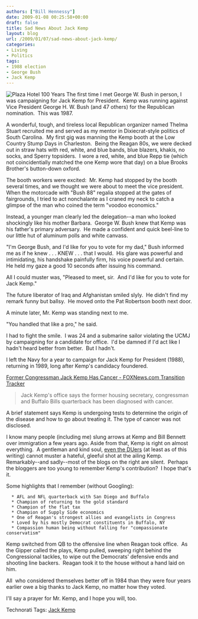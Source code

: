 ```yaml
---
authors: ["Bill Hennessy"]
date: 2009-01-08 00:25:58+00:00
draft: false
title: Sad News About Jack Kemp
layout: blog
url: /2009/01/07/sad-news-about-jack-kemp/
categories:
- Living
- Politics
tags:
- 1988 election
- George Bush
- Jack Kemp
---
```


![Plaza Hotel 100 Years](https://hennessysview.com/wp-content/uploads/2009/01/jackkemp1-207x300.jpg)
The first time I met George W. Bush in person, I was campaigning for Jack Kemp for President.  Kemp was running against Vice President George H. W. Bush (and 47 others) for the Republican nomination.  This was 1987.

A wonderful, tough, and tireless local Republican organizer named Thelma Stuart recruited me and served as my mentor in Dixiecrat-style politics of South Carolina.  My first gig was manning the Kemp booth at the Low Country Stump Days in Charleston.  Being the Reagan 80s, we were decked out in straw hats with red, white, and blue bands, blue blazers, khakis, no socks, and Sperry topsiders.  I wore a red, white, and blue Repp tie (which not coincidentially matched the one Kemp wore that day) on a blue Brooks Brother's button-down oxford.

The booth workers were excited:  Mr. Kemp had stopped by the booth several times, and we thought we were about to meet the vice president.  When the motorcade with "Bush 88" regalia stopped at the gates of fairgrounds, I tried to act nonchalante as I craned my neck to catch a glimpse of the man who coined the term "voodoo economics."

Instead, a younger man clearly led the delegation--a man who looked shockingly like his mother Barbara.  George W. Bush knew that Kemp was his father's primary adversary.  He made a confident and quick beel-line to our little hut of aluminum polls and white canvass.

"I'm George Bush, and I'd like for you to vote for my dad," Bush informed me as if he knew . . . KNEW . . . that I would.  His glare was powerful and intimidating, his handshake painfully firm, his voice powerful and certain.  He held my gaze a good 10 seconds after issuing his command.

All I could muster was, "Pleased to meet, sir.  And I'd like for you to vote for Jack Kemp."

The future liberator of Iraq and Afghanistan smiled slyly.  He didn't find my remark funny but ballsy.  He moved onto the Pat Robertson booth next door.

A minute later, Mr. Kemp was standing next to me.

"You handled that like a pro," he said.

I had to fight the smile.  I was 24 and a submarine sailor violating the UCMJ by campaigning for a candidate for office.  I'd be damned if I'd act like I hadn't heard better from better.  But I hadn't.

I left the Navy for a year to campaign for Jack Kemp for President (1988), returning in 1989, long after Kemp's candidacy foundered.

[Former Congressman Jack Kemp Has Cancer - FOXNews.com Transition Tracker](https://www.foxnews.com/politics/2009/01/07/congressman-jack-kemp-cancer/)


> Jack Kemp's office says the former housing secretary, congressman and Buffalo Bills quarterback has been diagnosed with cancer.

A brief statement says Kemp is undergoing tests to determine the origin of the disease and how to go about treating it. The type of cancer was not disclosed.


I know many people (including me) slung arrows at Kemp and Bill Bennett over immigration a few years ago.  Aside from that, Kemp is right on almost everything.  A gentleman and kind soul, [even the DUers](https://www.democraticunderground.com/discuss/duboard.php?az=view_all&address=102x3677847) (at least as of this writing) cannot muster a hateful, gleeful shot at the ailing Kemp.  Remarkably--and sadly--most of the blogs on the right are silent.  Perhaps the bloggers are too young to remember Kemp's contribution?  I hope that's it.

Some highlights that I remember (without Googling):



	  * AFL and NFL quarterback with San Diego and Buffalo
	  * Champion of returning to the gold standard
	  * Champion of the flat tax
	  * Champion of Supply Side economics
	  * One of Reagan's strongest allies and evangelists in Congress
	  * Loved by his mostly Democrat constituents in Buffalo, NY
	  * Compassion human being without falling for "compassionate conservatism"

Kemp switched from QB to the offensive line when Reagan took office.  As the Gipper called the plays, Kemp pulled, sweeping right behind the Congressional tackles, to wipe out the Democrats' defensive ends and shooting line backers.  Reagan took it to the house without a hand laid on him.

All  who considered themselves better off in 1984 than they were four years earlier owe a big thanks to Jack Kemp, no matter how they voted.

I'll say a prayer for Mr. Kemp, and I hope you will, too.

Technorati Tags: [Jack Kemp](https://technorati.com/tag/Jack%20Kemp)
